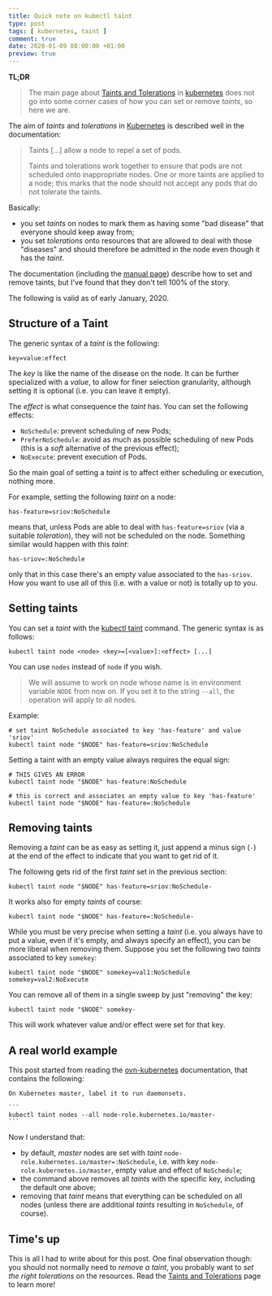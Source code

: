 ```yaml
---
title: Quick note on kubectl taint
type: post
tags: [ kubernetes, taint ]
comment: true
date: 2020-01-09 08:00:00 +01:00
preview: true
---
```


**TL;DR**

> The main page about [Taints and Tolerations][k8s-tt] in [kubernetes][]
> does not go into some corner cases of how you can set or remove *taints*,
> so here we are.

The aim of *taints* and *tolerations* in [Kubernetes][] is described well in
the documentation:

> Taints \[...\] allow a node to repel a set of pods.
>
> Taints and tolerations work together to ensure that pods are not scheduled
> onto inappropriate nodes. One or more taints are applied to a node; this
> marks that the node should not accept any pods that do not tolerate the
> taints.

Basically:

- you set *taints* on nodes to mark them as having some "bad disease" that
  everyone should keep away from;
- you set *tolerations* onto resources that are allowed to deal with those
  "diseases" and should therefore be admitted in the node even though it has
  the *taint*.

The documentation (including the [manual page][man-taint]) describe how to
set and remove taints, but I've found that they don't tell 100% of the
story.

The following is valid as of early January, 2020.

## Structure of a Taint

The generic syntax of a *taint* is the following:

```
key=value:effect
```

The *key* is like the name of the disease on the node. It can be further
specialized with a *value*, to allow for finer selection granularity,
although setting it is optional (i.e. you can leave it empty).

The *effect* is what consequence the *taint* has. You can set the following
effects:

- `NoSchedule`: prevent scheduling of new Pods;
- `PreferNoSchedule`: avoid as much as possible scheduling of new Pods (this
  is a *soft* alternative of the previous effect);
- `NoExecute`: prevent execution of Pods.

So the main goal of setting a *taint* is to affect either scheduling or
execution, nothing more.

For example, setting the following *taint* on a node:

```
has-feature=sriov:NoSchedule
```

means that, unless Pods are able to deal with `has-feature=sriov` (via a
suitable *toleration*), they will not be scheduled on the node. Something
similar would happen with this *taint*:

```
has-sriov=:NoSchedule
```

only that in this case there's an empty value associated to the
`has-sriov`. How you want to use all of this (i.e. with a value or not) is
totally up to you.

## Setting taints

You can set a *taint* with the [kubectl taint][man-taint] command. The
generic syntax is as follows:

```
kubectl taint node <node> <key>=[<value>]:<effect> [...]
```

You can use `nodes` instead of `node` if you wish.

> We will assume to work on node whose name is in environment variable
> `NODE` from now on. If you set it to the string `--all`, the operation
> will apply to all nodes.

Example:

```
# set taint NoSchedule associated to key 'has-feature' and value 'sriov'
kubectl taint node "$NODE" has-feature=sriov:NoSchedule
```

Setting a taint with an empty value always requires the equal sign:

```
# THIS GIVES AN ERROR
kubectl taint node "$NODE" has-feature:NoSchedule

# this is correct and associates an empty value to key 'has-feature'
kubectl taint node "$NODE" has-feature=:NoSchedule
```

## Removing taints

Removing a *taint* can be as easy as setting it, just append a minus sign
(`-`) at the end of the effect to indicate that you want to get rid of it.

The following gets rid of the first *taint* set in the previous section:

```
kubectl taint node "$NODE" has-feature=sriov:NoSchedule-
```

It works also for empty *taints* of course:

```
kubectl taint node "$NODE" has-feature=:NoSchedule-
```

While you must be very precise when setting a *taint* (i.e. you always have
to put a value, even if it's empty, and always specify an effect), you
can be more liberal when removing them. Suppose you set the following two
*taints* associated to key `somekey`:

```
kubectl taint node "$NODE" somekey=val1:NoSchedule somekey=val2:NoExecute
```

You can remove all of them in a single sweep by just "removing" the key:

```
kubectl taint node "$NODE" somekey-
```

This will work whatever value and/or effect were set for that key.

## A real world example

This post started from reading the [ovn-kubernetes][] documentation, that
contains the following:

    On Kubernetes master, label it to run daemonsets.
    
    ```
    kubectl taint nodes --all node-role.kubernetes.io/master-
    ```

Now I understand that:

- by default, *master* nodes are set with *taint*
  `node-role.kubernetes.io/master=:NoSchedule`, i.e. with key
  `node-role.kubernetes.io/master`, empty value and effect of
  `NoSchedule`;
- the command above removes all *taints* with the specific key, including
  the default one above;
- removing that *taint* means that everything can be scheduled on all nodes
  (unless there are additional *taints* resulting in `NoSchedule`, of
  course).


## Time's up

This is all I had to write about for this post. One final observation
though: you should not normally need to *remove a taint*, you probably want
to *set the right tolerations* on the resources. Read the [Taints and
Tolerations][k8s-tt] page to learn more!

[k8s-tt]: https://kubernetes.io/docs/concepts/configuration/taint-and-toleration/
[kubernetes]: https://kubernetes.io/
[man-taint]: https://kubernetes.io/docs/reference/generated/kubectl/kubectl-commands#taint
[ovn-kubernetes]: https://github.com/ovn-org/ovn-kubernetes
